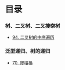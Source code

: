 # 目录

### 树、二叉树、二叉搜索树
- [94. 二叉树的中序遍历](94.%20二叉树的中序遍历.md)
### 泛型递归、树的递归
- [70. 爬楼梯](70.%20爬楼梯.md)


